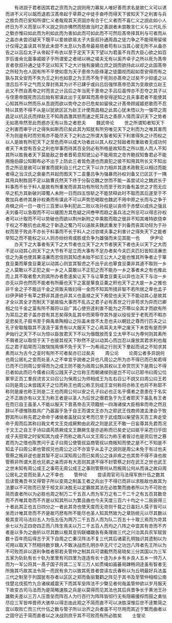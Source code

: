 <!-- { "loadSidebar": true } -->
　　有进説于君者因其君之资而为之説则用力寡矣人唯好善而求名是故仁义可以诱而进不义可以刼而退若汉髙帝起于草莽之中徒手奋呼而得天下彼知天下之利害与兵之胜负而已安知所谓仁义者哉观其天资固亦有合于仁义者而不喜仁义之説此如小人终日为不义而至以不义説之则亦怫然而怒故当时之善説者未尝敢言仁义与三代礼乐之敎亦惟曰如此而为利如此而为害如此而可如此而不可然后髙帝择其利与可者而从之盖亦未尝迟疑天下既平以爱故欲易太子大臣叔孙通周昌之徒力争之不能得用留侯计仅得之盖读其书至此未尝不太息以为髙帝最易晓者苟有以当其心彼无所不从盍亦告之以吕后太子从帝起于布衣以至于定天下天下望以为君虽不肖而大臣心欲之如百岁后谁肻北面事戚姬子乎所谓爱之者祗以祸之嗟夫无有以奚齐卓子之所以死为髙帝言者欤叔孙通之徒不足以知天下之大计独有废嫡立庶之説而欲持此以却之此固髙帝之所轻为也人固有所不平使如意为天子恵帝为臣绛灌之徒圜视而起如意安得而有之孰与其全安而不失为王之利也如意之为王而不免于死则亦髙帝之过矣不少抑逺之以泄吕后不平之气而又厚封焉其为计不已踈乎或曰吕后强悍髙帝恐其为变故欲立赵王此又不然自髙帝之时而言之计吕后之年当死于恵帝之手吕后虽悍亦不忍夺之其子以与侄恵帝既死而吕后始有邪谋此出于无聊耳而髙帝安得逆知之且夫事君者不能使其心知其所以然而乐从吾説而欲以势夺之亦已危矣如留侯之计髙帝顾戚姬悲歌而不忍特以其势不得不从是以犹欲区区为赵王计使周昌相之此其心犹未悟以为一强项之周昌足以抗吕氏而捍赵王不知周昌激其怒而速之死耳古之善原人情而深识天下之势者无如髙帝然至此而惑亦无有以告之者悲夫
　　魏武帝论
　　世之所谓知者知天下之利害而审乎计之得失如斯而已矣此其为知犹有所穷唯见天下之利而为之唯其害而不为则是有时而穷焉亦不能尽天下之利古之所谓大智者知天下利害得失之计而权之以人是故有所犯天下之至危而卒以成大功者此以其人权之轻敌者败重敌者无成功何者天下未尝有百全之利也举事而待其百全则必有所格是故知吾之所以胜人而人不知其所以胜我者天下莫能敌之昔者晋荀息知虢公必不能用宫之竒齐鲍叔知鲁君必不能用施伯薛公知黥布必不出于上防此三者皆危道也而直犯之彼不知用其所长又不知出吾之所忌是故可以冒害而就利自三代之亡天下以诈力相并其道术政敎无以相过而能者得之当汉氏之衰豪杰并起而图天下二袁董吕争为强暴而孙权刘备又已区区于一隅其用兵制胜固不足以敌曹氏然天下终于分裂讫魏之世而不能一盖尝试论之魏武长于料事而不长于料人是故有所重发而丧其功有所轻为而至于败刘备有盖世之才而无应卒之机方其新破刘璋蜀人未附一日而四五惊斩之不能禁释此时不取而其后遂至于不敢加兵者终其身孙权勇而有谋此不可以声势恐喝取也魏武不用中原之长而与之争于舟楫之间一日一夜行三百里以争利犯此二败以攻孙权是以丧师于赤壁以成呉之强且夫刘备可以急取而不可以缓图方其危疑之间巻甲而趋之虽兵法之所忌可以得志孙权者可以计取而不可以势破也而欲以荆州新附之卒乘胜而取之彼非不知其难特欲侥幸于权之不敢抗也此用之于新造之蜀乃可以逞故夫魏武重发于刘备而丧其功轻为于孙权而至于败此不亦长于料事而不长于料人之过欤嗟夫事之利害计之得失天下之能者举知之而不能权之以人则亦纷纷焉或胜或负争为雄强而未见其能一也
　　伊尹论
　　办天下之大事者有天下之大节者也立天下之大节者狭天下者也夫以天下之大而不足以动其心则天下之大节有不足立而大事有不足办者矣今夫匹夫匹妇皆知洁亷忠信之为美也使其果洁亷而忠信则其知虑未始不如王公大人之能也惟其所争者止于箪食豆羮而箪食豆羮足以动其心则宜其智虑之不出乎此也箪食豆羮非其道不取则一乡之人莫敢以不正犯之矣一乡之人莫敢以不正犯之而不能办一乡之事者未之有也推此而上其不取者愈大则其所办者愈逺矣让天下与让箪食豆羮无以异也治天下与治一乡亦无以异也然而不能者有所蔽也天下之富是箪食豆羮之积也天下之大是一乡之推也非千金之子不能运千金之资贩夫贩妇得一金而不知其所措非智不若所居之卑也孟子曰伊尹耕于有莘之野非其道也非其义也虽禄之天下弗受也夫天下不能动其心是故其才全以其全才而制天下是故临大事而不乱古之君子必有髙世之行非苟求为异而已卿相之位千金之富有所不屑将以自广其心使穷逹利害不能为之芥蔕以全其才而欲有所为耳后之君子盖亦尝有其志矣得失乱其中而荣辱夺其外是以役役至于老死而不暇亦足悲矣孔子叙书至于舜禹臯陶相让之际盖未尝不太息也夫以朝廷之尊而行匹夫之让孔子安取哉取其不汲汲于富贵有以大服天下之心焉耳夫太甲之废天下未尝有是而伊尹始行之天下不以为惊以臣放君天下不以为僣既放而复立太甲不以为専何则其素所不屑者足以取信于天下也彼其视天下眇然不足以动其心而岂忍以废放其君求利也哉后之君子蹈常而习故惴惴焉惧不免于天下一为希阔之行则天下羣起而诮之不知求其素而以为古今之变时有所不可者矣亦已过矣夫
　　周公论
　　论周公者多异説何也周公居礼之变而处圣人之不幸宜乎説者之异也凡周公之所为亦不得已而已矣若得已而不已则周公安得而为之成王防不能为政周公执其权以王命赏罚天下是周公不得已者如此而已今儒者曰周公践天子之位称王而朝诸侯则是岂不可以已耶书曰周公位冢宰正百工羣叔流言又曰召公为保周公为师相成王为左右召公不説又曰周公曰王若曰则是周公未尝践天子之位而称王也周公称王则成王宜何称将亦称王也将不称耶不称则是废也称王则是二王也而周公何以安之孔子曰必也正名乎儒者之患患在于名实之不正故亦有以文王为称王者是以圣人为后世之僣君急于为王者耶天下虽乱有王者在而已自王虽圣人不能以服天下昔髙帝击灭项籍统一四海诸侯大臣相率而帝之然且辞以不德惟陈胜呉广乃嚣嚣乎急于自王而谓文王亦为之耶武王伐商师渡孟津会于牧野其所以称先君之命命于诸侯者盖犹曰文考而已至于武成既以柴望告天百工奔走受命于周而后其称曰我文考文王克成厥勲由此观之则是武王不敢一日妄尊其先君而况于文王之自王乎诗曰虞芮质厥成文王蹶厥生是亦追称而已矣史记曰妪乎采芑归乎田成子夫田常之时安知其为成子而称之故凡以文王周公为称王者皆过也是资后世之篡君而为之借也陈贾问于孟子曰周公使管叔监商管叔以商叛知而使之是不仁不知是不知孟子曰周公弟也管叔兄也周公之过不亦宜乎从孟子之説则是周公未免于有过也夫管蔡之叛非逆也是其智不足以深知周公而已矣周公之诛非疾之也其势不得不诛也故管蔡非所谓大恶也兄弟之亲而非有大恶则其道不得不封管蔡之封在武王之世也武王之世未知有周公成王之事苟无周公成王之事则管蔡何从而叛周公何从而诛之故曰周公居礼之变而处圣人之不幸也
　　管仲论
　　尝读周官司马法得军旅什伍之数其后读管夷吾书又得管子所以变周之制盖王者之兵出于不得已而非以求胜敌也故其为法要以不可败而已至于桓文非决胜无以定霸故其法在必胜繁而曲者所以为不可败也简而直者所以为必胜也周之制万二千五百人而为军万之有二千二千之有五百其数竒而不齐唯其竒而不齐是以知其所以为繁且曲也今夫天度三百六十均之十二辰辰得三十者此其正也五日四分之一者此其竒也使天度而无竒则千载之日虽妇人孺子皆可以坐而计唯其竒而不齐是故巧厯有所不能尽也圣人知其然故为之章防统元以尽其数以极其变司马法曰五人为伍五伍为两万二千五百人而为队二百五十十取三焉而为竒其余七以为正四竒四正而八阵生焉夫以万二千五百人而均之八阵之中宜其有竒而不齐者是以多为之曲折以尽其数以极其变钩联蟠踞各有条理故三代之兴治其兵农军赋皆数十百年而后得志于天下自周之亡秦汉阵法不复三代其后诸葛孔明独识其遗制以为可用以取天下然相持数岁魏人不敢决战而孔明亦卒无尺寸之功岂八阵者先王所以为不可败而非以逐利争胜者邪若夫管仲之制其兵可谓截然而易晓矣三分其国以为三军五家为轨轨有长十轨为里里有司四里为连连有长十连为乡乡有乡良人五乡一帅万人而为一军公将其一髙子国子将其二三军三万人如贯绳如画碁局踈畅洞逹虽有智者无所施其巧故其法令简一而民有余力以致其死昔者尝读左氏春秋以为丘明最好兵法盖三代之制至于列国犹有存者以区区之郑而鱼丽鵞鹳之阵见于其书及至管仲相桓公南伐楚北伐孤竹九合诸侯威震天下而其军垒阵法不少槩见者何哉盖管仲欲以岁月服天下故变古司马法而为是简略速胜之兵是以莫得而见其法也其后呉晋争长于黄池王孙雄敎夫差以三万人压晋垒而阵百人为行百行为阵阵皆彻行无有隠蔽援桴而鼓之勇怯尽应三军皆哗晋师大骇卒以得志由此观之不简而直不可以决胜深惟后世不逹繁简之宜以取败亡而三代什伍之数与管子所以治齐之兵者虽不可尽用而其近于繁而曲者以之固守近于简而直者以之决战则庶乎其不可败而有所必胜矣
　　士燮论
